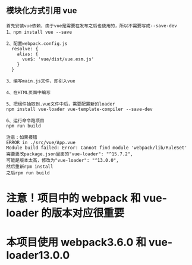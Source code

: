 ## 模块化方式引用 vue

```
首先安装vue依赖，由于vue是需要在发布之后也使用的，所以不需要写成--save-dev
1、npm install vue --save

2、配置webpack.config.js
  resolve: {
    alias: {
      vue$: 'vue/dist/vue.esm.js'
    }
  }

3、编写main.js文件，即引入vue

4、在HTML页面中编写

5、把组件抽取到.vue文件中后，需要配置新的loader
npm install vue-loader vue-template-compiler --save-dev

6、运行命令跑项目
npm run build

注意：如果报错
ERROR in ./src/vue/App.vue
Module build failed: Error: Cannot find module 'webpack/lib/RuleSet'
需要更改package.json里面的"vue-loader": "^15.7.2",
可能是版本太高，修改为"vue-loader": "^13.0.0",
然后重新rpm install
之后rpm run build

```

# 注意！项目中的 webpack 和 vue-loader 的版本对应很重要

# 本项目使用 webpack3.6.0 和 vue-loader13.0.0
